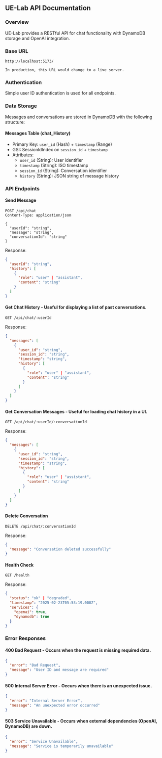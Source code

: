 ## UE-Lab API Documentation

### Overview

UE-Lab provides a RESTful API for chat functionality with DynamoDB storage and OpenAI integration.

### Base URL

```
http://localhost:5173/
```

    In production, this URL would change to a live server.

### Authentication

Simple user ID authentication is used for all endpoints.

### Data Storage

Messages and conversations are stored in DynamoDB with the following structure:

#### Messages Table (chat_History)

- Primary Key: `user_id` (Hash) + `timestamp` (Range)
- GSI: SessionIdIndex on `session_id` + `timestamp`
- Attributes:
  - `user_id` (String): User identifier
  - `timestamp` (String): ISO timestamp
  - `session_id` (String): Conversation identifier
  - `history` (String): JSON string of message history

### API Endpoints

#### Send Message

```http
POST /api/chat
Content-Type: application/json

{
  "userId": "string",
  "message": "string",
  "conversationId": "string"
}
```

Response:

```json
{
  "userId": "string",
  "history": [
    {
      "role": "user" | "assistant",
      "content": "string"
    }
  ]
}
```

#### Get Chat History - Useful for displaying a list of past conversations.

```http
GET /api/chat/:userId
```

Response:

```json
{
  "messages": [
    {
      "user_id": "string",
      "session_id": "string",
      "timestamp": "string",
      "history": [
        {
          "role": "user" | "assistant",
          "content": "string"
        }
      ]
    }
  ]
}
```

#### Get Conversation Messages - Useful for loading chat history in a UI.

```http
GET /api/chat/:userId/:conversationId
```

Response:

```json
{
  "messages": [
    {
      "user_id": "string",
      "session_id": "string",
      "timestamp": "string",
      "history": [
        {
          "role": "user" | "assistant",
          "content": "string"
        }
      ]
    }
  ]
}
```

#### Delete Conversation

```http
DELETE /api/chat/:conversationId
```

Response:

```json
{
  "message": "Conversation deleted successfully"
}
```

#### Health Check

```http
GET /health
```

Response:

```json
{
  "status": "ok" | "degraded",
  "timestamp": "2025-02-23T05:53:19.000Z",
  "services": {
    "openai": true,
    "dynamodb": true
  }
}
```

### Error Responses

#### 400 Bad Request - Occurs when the request is missing required data.

```json
{
  "error": "Bad Request",
  "message": "User ID and message are required"
}
```

#### 500 Internal Server Error - Occurs when there is an unexpected issue.

```json
{
  "error": "Internal Server Error",
  "message": "An unexpected error occurred"
}
```

#### 503 Service Unavailable - Occurs when external dependencies (OpenAI, DynamoDB) are down.

```json
{
  "error": "Service Unavailable",
  "message": "Service is temporarily unavailable"
}
```
